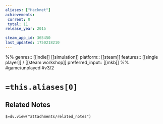 ```yaml
---
aliases: ["Hacknet"]
achievements:
 current: 0
 total: 11
release_year: 2015

steam_app_id: 365450
last_updated: 1750218210
---
```

%%
genres:: [[indie]] [[simulation]]
platform:: [[steam]]
features:: [[single player]] / [[steam workshop]]
preferred_input:: [[mkb]]
%%
#game/unplayed
#v3/2

# `=this.aliases[0]`
## Related Notes
`$=dv.view("attachments/related_notes")`